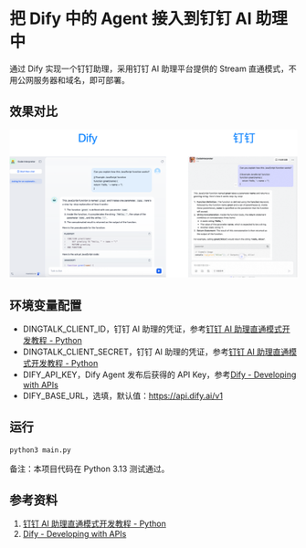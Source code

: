 # 把 Dify 中的 Agent 接入到钉钉 AI 助理中

通过 Dify 实现一个钉钉助理，采用钉钉 AI 助理平台提供的 Stream 直通模式，不用公网服务器和域名，即可部署。

## 效果对比

![](assets/showcase.png)

## 环境变量配置

- DINGTALK_CLIENT_ID，钉钉 AI 助理的凭证，参考[钉钉 AI 助理直通模式开发教程 - Python](https://opensource.dingtalk.com/developerpedia/docs/explore/tutorials/assistant_ability/passthrough_mode/python)
- DINGTALK_CLIENT_SECRET，钉钉 AI 助理的凭证，参考[钉钉 AI 助理直通模式开发教程 - Python](https://opensource.dingtalk.com/developerpedia/docs/explore/tutorials/assistant_ability/passthrough_mode/python)
- DIFY_API_KEY，Dify Agent 发布后获得的 API Key，参考[Dify - Developing with APIs](https://docs.dify.ai/guides/application-publishing/developing-with-apis)
- DIFY_BASE_URL，选填，默认值：https://api.dify.ai/v1

## 运行

```python
python3 main.py
```

备注：本项目代码在 Python 3.13 测试通过。

## 参考资料

1. [钉钉 AI 助理直通模式开发教程 - Python](https://opensource.dingtalk.com/developerpedia/docs/explore/tutorials/assistant_ability/passthrough_mode/python)
2. [Dify - Developing with APIs](https://docs.dify.ai/guides/application-publishing/developing-with-apis)